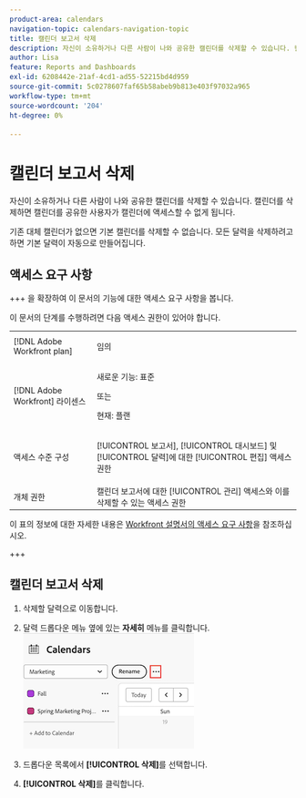 ```yaml
---
product-area: calendars
navigation-topic: calendars-navigation-topic
title: 캘린더 보고서 삭제
description: 자신이 소유하거나 다른 사람이 나와 공유한 캘린더를 삭제할 수 있습니다. 캘린더를 삭제하면 캘린더를 공유한 사용자가 캘린더에 액세스할 수 없게 됩니다.
author: Lisa
feature: Reports and Dashboards
exl-id: 6208442e-21af-4cd1-ad55-52215bd4d959
source-git-commit: 5c0278607faf65b58abeb9b813e403f97032a965
workflow-type: tm+mt
source-wordcount: '204'
ht-degree: 0%

---
```


# 캘린더 보고서 삭제

자신이 소유하거나 다른 사람이 나와 공유한 캘린더를 삭제할 수 있습니다. 캘린더를 삭제하면 캘린더를 공유한 사용자가 캘린더에 액세스할 수 없게 됩니다.

기존 대체 캘린더가 없으면 기본 캘린더를 삭제할 수 없습니다. 모든 달력을 삭제하려고 하면 기본 달력이 자동으로 만들어집니다.

## 액세스 요구 사항

+++ 을 확장하여 이 문서의 기능에 대한 액세스 요구 사항을 봅니다.

이 문서의 단계를 수행하려면 다음 액세스 권한이 있어야 합니다.

<table style="table-layout:auto"> 
 <col> 
 </col> 
 <col> 
 </col> 
 <tbody> 
  <tr> 
   <td role="rowheader">[!DNL Adobe Workfront plan]</td> 
   <td> <p>임의</p> </td> 
  </tr> 
  <tr> 
   <td role="rowheader">[!DNL Adobe Workfront] 라이센스</td> 
   <td><p>새로운 기능: 표준</p>
       <p>또는</p>
       <p>현재: 플랜</p></td> 
  </tr> 
  <tr> 
   <td role="rowheader">액세스 수준 구성</td> 
   <td> <p>[!UICONTROL 보고서], [!UICONTROL 대시보드] 및 [!UICONTROL 달력]에 대한 [!UICONTROL 편집] 액세스 권한</p></td> 
  </tr> 
  <tr> 
   <td role="rowheader">개체 권한</td> 
   <td>캘린더 보고서에 대한 [!UICONTROL 관리] 액세스와 이를 삭제할 수 있는 액세스 권한</td> 
  </tr> 
 </tbody> 
</table>

이 표의 정보에 대한 자세한 내용은 [Workfront 설명서의 액세스 요구 사항](/help/quicksilver/administration-and-setup/add-users/access-levels-and-object-permissions/access-level-requirements-in-documentation.md)을 참조하십시오.

+++


## 캘린더 보고서 삭제

1. 삭제할 달력으로 이동합니다.
1. 달력 드롭다운 메뉴 옆에 있는 **자세히** 메뉴를 클릭합니다.
   ![일정 추가 메뉴](assets/more-menu-calendar.png)

1. 드롭다운 목록에서 **[!UICONTROL 삭제]**&#x200B;를 선택합니다.
1. **[!UICONTROL 삭제]**&#x200B;를 클릭합니다.
